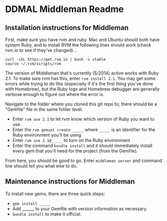 DDMAL Middleman Readme
=======

Installation instructions for Middleman
-------
First, make sure you have rvm and ruby. Mac and Ubuntu should both have system Ruby, and to install RVM the following lines should work (check rvm.io to see if they've changed)...

	curl -sSL https://get.rvm.io | bash -s stable
	source ~/.rvm/scripts/rvm

The version of Middleman that's currently (5/2014) active works with Ruby 2.1. To make sure rvm has this, enter `rvm install 2.1`. You may get some errors while trying to do this (especially if it's the first thing you've done with Homebrew), but the Ruby logs and Homebrew debugger are generally verbose enough to figure out where the error is.

Navigate to the folder where you cloned this git repo to; there should be a "Gemfile" file in the same folder level.  
- Enter `rvm use 2.1` to let rvm know which version of Ruby you want to use.  
- Enter the `rvm gemset create _____` where `_____` is an identifier for the Ruby environment you'll be using.  
- Enter `rvm use 2.1@_____` to turn on the Ruby environment  
- Enter the command `bundle install` and it should immediately install every gem that you'll need for the project (from the Gemfile).  

From here, you should be good to go. Enter `middleman server` and command line should tell you what else to do.


Maintenance instructions for Middleman
-------
To install new gems, there are three quick steps:

- `gem install _____`
- Add ______ to your Gemfile with version information as necessary.
- `bundle install` to make it official.
